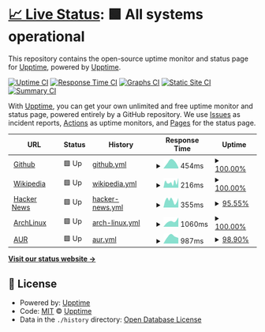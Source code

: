 # [📈 Live Status](https://upptime.github.io/upptime): <!--live status--> **🟩 All systems operational**

This repository contains the open-source uptime monitor and status page for [Upptime](https://upptime.js.org), powered by [Upptime](https://github.com/upptime/upptime).

[![Uptime CI](https://github.com/0xMRTT/status/workflows/Uptime%20CI/badge.svg)](https://github.com/0xMRTT/status/actions?query=workflow%3A%22Uptime+CI%22)
[![Response Time CI](https://github.com/0xMRTT/status/workflows/Response%20Time%20CI/badge.svg)](https://github.com/0xMRTT/status/actions?query=workflow%3A%22Response+Time+CI%22)
[![Graphs CI](https://github.com/0xMRTT/status/workflows/Graphs%20CI/badge.svg)](https://github.com/0xMRTT/status/actions?query=workflow%3A%22Graphs+CI%22)
[![Static Site CI](https://github.com/0xMRTT/status/workflows/Static%20Site%20CI/badge.svg)](https://github.com/0xMRTT/status/actions?query=workflow%3A%22Static+Site+CI%22)
[![Summary CI](https://github.com/0xMRTT/status/workflows/Summary%20CI/badge.svg)](https://github.com/0xMRTT/status/actions?query=workflow%3A%22Summary+CI%22)

With [Upptime](https://upptime.js.org), you can get your own unlimited and free uptime monitor and status page, powered entirely by a GitHub repository. We use [Issues](https://github.com/upptime/upptime/issues) as incident reports, [Actions](https://github.com/0xMRTT/status/actions) as uptime monitors, and [Pages](https://upptime.github.io/upptime) for the status page.

<!--start: status pages-->
<!-- This summary is generated by Upptime (https://github.com/upptime/upptime) -->
<!-- Do not edit this manually, your changes will be overwritten -->
<!-- prettier-ignore -->
| URL | Status | History | Response Time | Uptime |
| --- | ------ | ------- | ------------- | ------ |
| <img alt="" src="https://favicons.githubusercontent.com/www.github.com" height="13"> [Github](https://www.github.com) | 🟩 Up | [github.yml](https://github.com/0xMRTT/status/commits/HEAD/history/github.yml) | <details><summary><img alt="Response time graph" src="./graphs/github/response-time-week.png" height="20"> 454ms</summary><br><a href="https://0xMRTT.github.io/status/history/github"><img alt="Response time 454" src="https://img.shields.io/endpoint?url=https%3A%2F%2Fraw.githubusercontent.com%2F0xMRTT%2Fstatus%2FHEAD%2Fapi%2Fgithub%2Fresponse-time.json"></a><br><a href="https://0xMRTT.github.io/status/history/github"><img alt="24-hour response time 85" src="https://img.shields.io/endpoint?url=https%3A%2F%2Fraw.githubusercontent.com%2F0xMRTT%2Fstatus%2FHEAD%2Fapi%2Fgithub%2Fresponse-time-day.json"></a><br><a href="https://0xMRTT.github.io/status/history/github"><img alt="7-day response time 454" src="https://img.shields.io/endpoint?url=https%3A%2F%2Fraw.githubusercontent.com%2F0xMRTT%2Fstatus%2FHEAD%2Fapi%2Fgithub%2Fresponse-time-week.json"></a><br><a href="https://0xMRTT.github.io/status/history/github"><img alt="30-day response time 454" src="https://img.shields.io/endpoint?url=https%3A%2F%2Fraw.githubusercontent.com%2F0xMRTT%2Fstatus%2FHEAD%2Fapi%2Fgithub%2Fresponse-time-month.json"></a><br><a href="https://0xMRTT.github.io/status/history/github"><img alt="1-year response time 454" src="https://img.shields.io/endpoint?url=https%3A%2F%2Fraw.githubusercontent.com%2F0xMRTT%2Fstatus%2FHEAD%2Fapi%2Fgithub%2Fresponse-time-year.json"></a></details> | <details><summary><a href="https://0xMRTT.github.io/status/history/github">100.00%</a></summary><a href="https://0xMRTT.github.io/status/history/github"><img alt="All-time uptime 100.00%" src="https://img.shields.io/endpoint?url=https%3A%2F%2Fraw.githubusercontent.com%2F0xMRTT%2Fstatus%2FHEAD%2Fapi%2Fgithub%2Fuptime.json"></a><br><a href="https://0xMRTT.github.io/status/history/github"><img alt="24-hour uptime 100.00%" src="https://img.shields.io/endpoint?url=https%3A%2F%2Fraw.githubusercontent.com%2F0xMRTT%2Fstatus%2FHEAD%2Fapi%2Fgithub%2Fuptime-day.json"></a><br><a href="https://0xMRTT.github.io/status/history/github"><img alt="7-day uptime 100.00%" src="https://img.shields.io/endpoint?url=https%3A%2F%2Fraw.githubusercontent.com%2F0xMRTT%2Fstatus%2FHEAD%2Fapi%2Fgithub%2Fuptime-week.json"></a><br><a href="https://0xMRTT.github.io/status/history/github"><img alt="30-day uptime 100.00%" src="https://img.shields.io/endpoint?url=https%3A%2F%2Fraw.githubusercontent.com%2F0xMRTT%2Fstatus%2FHEAD%2Fapi%2Fgithub%2Fuptime-month.json"></a><br><a href="https://0xMRTT.github.io/status/history/github"><img alt="1-year uptime 100.00%" src="https://img.shields.io/endpoint?url=https%3A%2F%2Fraw.githubusercontent.com%2F0xMRTT%2Fstatus%2FHEAD%2Fapi%2Fgithub%2Fuptime-year.json"></a></details>
| <img alt="" src="https://favicons.githubusercontent.com/en.wikipedia.org" height="13"> [Wikipedia](https://en.wikipedia.org) | 🟩 Up | [wikipedia.yml](https://github.com/0xMRTT/status/commits/HEAD/history/wikipedia.yml) | <details><summary><img alt="Response time graph" src="./graphs/wikipedia/response-time-week.png" height="20"> 216ms</summary><br><a href="https://0xMRTT.github.io/status/history/wikipedia"><img alt="Response time 216" src="https://img.shields.io/endpoint?url=https%3A%2F%2Fraw.githubusercontent.com%2F0xMRTT%2Fstatus%2FHEAD%2Fapi%2Fwikipedia%2Fresponse-time.json"></a><br><a href="https://0xMRTT.github.io/status/history/wikipedia"><img alt="24-hour response time 385" src="https://img.shields.io/endpoint?url=https%3A%2F%2Fraw.githubusercontent.com%2F0xMRTT%2Fstatus%2FHEAD%2Fapi%2Fwikipedia%2Fresponse-time-day.json"></a><br><a href="https://0xMRTT.github.io/status/history/wikipedia"><img alt="7-day response time 216" src="https://img.shields.io/endpoint?url=https%3A%2F%2Fraw.githubusercontent.com%2F0xMRTT%2Fstatus%2FHEAD%2Fapi%2Fwikipedia%2Fresponse-time-week.json"></a><br><a href="https://0xMRTT.github.io/status/history/wikipedia"><img alt="30-day response time 216" src="https://img.shields.io/endpoint?url=https%3A%2F%2Fraw.githubusercontent.com%2F0xMRTT%2Fstatus%2FHEAD%2Fapi%2Fwikipedia%2Fresponse-time-month.json"></a><br><a href="https://0xMRTT.github.io/status/history/wikipedia"><img alt="1-year response time 216" src="https://img.shields.io/endpoint?url=https%3A%2F%2Fraw.githubusercontent.com%2F0xMRTT%2Fstatus%2FHEAD%2Fapi%2Fwikipedia%2Fresponse-time-year.json"></a></details> | <details><summary><a href="https://0xMRTT.github.io/status/history/wikipedia">100.00%</a></summary><a href="https://0xMRTT.github.io/status/history/wikipedia"><img alt="All-time uptime 100.00%" src="https://img.shields.io/endpoint?url=https%3A%2F%2Fraw.githubusercontent.com%2F0xMRTT%2Fstatus%2FHEAD%2Fapi%2Fwikipedia%2Fuptime.json"></a><br><a href="https://0xMRTT.github.io/status/history/wikipedia"><img alt="24-hour uptime 100.00%" src="https://img.shields.io/endpoint?url=https%3A%2F%2Fraw.githubusercontent.com%2F0xMRTT%2Fstatus%2FHEAD%2Fapi%2Fwikipedia%2Fuptime-day.json"></a><br><a href="https://0xMRTT.github.io/status/history/wikipedia"><img alt="7-day uptime 100.00%" src="https://img.shields.io/endpoint?url=https%3A%2F%2Fraw.githubusercontent.com%2F0xMRTT%2Fstatus%2FHEAD%2Fapi%2Fwikipedia%2Fuptime-week.json"></a><br><a href="https://0xMRTT.github.io/status/history/wikipedia"><img alt="30-day uptime 100.00%" src="https://img.shields.io/endpoint?url=https%3A%2F%2Fraw.githubusercontent.com%2F0xMRTT%2Fstatus%2FHEAD%2Fapi%2Fwikipedia%2Fuptime-month.json"></a><br><a href="https://0xMRTT.github.io/status/history/wikipedia"><img alt="1-year uptime 100.00%" src="https://img.shields.io/endpoint?url=https%3A%2F%2Fraw.githubusercontent.com%2F0xMRTT%2Fstatus%2FHEAD%2Fapi%2Fwikipedia%2Fuptime-year.json"></a></details>
| <img alt="" src="https://favicons.githubusercontent.com/news.ycombinator.com" height="13"> [Hacker News](https://news.ycombinator.com) | 🟩 Up | [hacker-news.yml](https://github.com/0xMRTT/status/commits/HEAD/history/hacker-news.yml) | <details><summary><img alt="Response time graph" src="./graphs/hacker-news/response-time-week.png" height="20"> 355ms</summary><br><a href="https://0xMRTT.github.io/status/history/hacker-news"><img alt="Response time 355" src="https://img.shields.io/endpoint?url=https%3A%2F%2Fraw.githubusercontent.com%2F0xMRTT%2Fstatus%2FHEAD%2Fapi%2Fhacker-news%2Fresponse-time.json"></a><br><a href="https://0xMRTT.github.io/status/history/hacker-news"><img alt="24-hour response time 473" src="https://img.shields.io/endpoint?url=https%3A%2F%2Fraw.githubusercontent.com%2F0xMRTT%2Fstatus%2FHEAD%2Fapi%2Fhacker-news%2Fresponse-time-day.json"></a><br><a href="https://0xMRTT.github.io/status/history/hacker-news"><img alt="7-day response time 355" src="https://img.shields.io/endpoint?url=https%3A%2F%2Fraw.githubusercontent.com%2F0xMRTT%2Fstatus%2FHEAD%2Fapi%2Fhacker-news%2Fresponse-time-week.json"></a><br><a href="https://0xMRTT.github.io/status/history/hacker-news"><img alt="30-day response time 355" src="https://img.shields.io/endpoint?url=https%3A%2F%2Fraw.githubusercontent.com%2F0xMRTT%2Fstatus%2FHEAD%2Fapi%2Fhacker-news%2Fresponse-time-month.json"></a><br><a href="https://0xMRTT.github.io/status/history/hacker-news"><img alt="1-year response time 355" src="https://img.shields.io/endpoint?url=https%3A%2F%2Fraw.githubusercontent.com%2F0xMRTT%2Fstatus%2FHEAD%2Fapi%2Fhacker-news%2Fresponse-time-year.json"></a></details> | <details><summary><a href="https://0xMRTT.github.io/status/history/hacker-news">95.55%</a></summary><a href="https://0xMRTT.github.io/status/history/hacker-news"><img alt="All-time uptime 99.96%" src="https://img.shields.io/endpoint?url=https%3A%2F%2Fraw.githubusercontent.com%2F0xMRTT%2Fstatus%2FHEAD%2Fapi%2Fhacker-news%2Fuptime.json"></a><br><a href="https://0xMRTT.github.io/status/history/hacker-news"><img alt="24-hour uptime 100.00%" src="https://img.shields.io/endpoint?url=https%3A%2F%2Fraw.githubusercontent.com%2F0xMRTT%2Fstatus%2FHEAD%2Fapi%2Fhacker-news%2Fuptime-day.json"></a><br><a href="https://0xMRTT.github.io/status/history/hacker-news"><img alt="7-day uptime 95.55%" src="https://img.shields.io/endpoint?url=https%3A%2F%2Fraw.githubusercontent.com%2F0xMRTT%2Fstatus%2FHEAD%2Fapi%2Fhacker-news%2Fuptime-week.json"></a><br><a href="https://0xMRTT.github.io/status/history/hacker-news"><img alt="30-day uptime 98.98%" src="https://img.shields.io/endpoint?url=https%3A%2F%2Fraw.githubusercontent.com%2F0xMRTT%2Fstatus%2FHEAD%2Fapi%2Fhacker-news%2Fuptime-month.json"></a><br><a href="https://0xMRTT.github.io/status/history/hacker-news"><img alt="1-year uptime 99.91%" src="https://img.shields.io/endpoint?url=https%3A%2F%2Fraw.githubusercontent.com%2F0xMRTT%2Fstatus%2FHEAD%2Fapi%2Fhacker-news%2Fuptime-year.json"></a></details>
| <img alt="" src="https://favicons.githubusercontent.com/archlinux.org" height="13"> [ArchLinux](https://archlinux.org) | 🟩 Up | [arch-linux.yml](https://github.com/0xMRTT/status/commits/HEAD/history/arch-linux.yml) | <details><summary><img alt="Response time graph" src="./graphs/arch-linux/response-time-week.png" height="20"> 1060ms</summary><br><a href="https://0xMRTT.github.io/status/history/arch-linux"><img alt="Response time 1060" src="https://img.shields.io/endpoint?url=https%3A%2F%2Fraw.githubusercontent.com%2F0xMRTT%2Fstatus%2FHEAD%2Fapi%2Farch-linux%2Fresponse-time.json"></a><br><a href="https://0xMRTT.github.io/status/history/arch-linux"><img alt="24-hour response time 1645" src="https://img.shields.io/endpoint?url=https%3A%2F%2Fraw.githubusercontent.com%2F0xMRTT%2Fstatus%2FHEAD%2Fapi%2Farch-linux%2Fresponse-time-day.json"></a><br><a href="https://0xMRTT.github.io/status/history/arch-linux"><img alt="7-day response time 1060" src="https://img.shields.io/endpoint?url=https%3A%2F%2Fraw.githubusercontent.com%2F0xMRTT%2Fstatus%2FHEAD%2Fapi%2Farch-linux%2Fresponse-time-week.json"></a><br><a href="https://0xMRTT.github.io/status/history/arch-linux"><img alt="30-day response time 1060" src="https://img.shields.io/endpoint?url=https%3A%2F%2Fraw.githubusercontent.com%2F0xMRTT%2Fstatus%2FHEAD%2Fapi%2Farch-linux%2Fresponse-time-month.json"></a><br><a href="https://0xMRTT.github.io/status/history/arch-linux"><img alt="1-year response time 1060" src="https://img.shields.io/endpoint?url=https%3A%2F%2Fraw.githubusercontent.com%2F0xMRTT%2Fstatus%2FHEAD%2Fapi%2Farch-linux%2Fresponse-time-year.json"></a></details> | <details><summary><a href="https://0xMRTT.github.io/status/history/arch-linux">100.00%</a></summary><a href="https://0xMRTT.github.io/status/history/arch-linux"><img alt="All-time uptime 100.00%" src="https://img.shields.io/endpoint?url=https%3A%2F%2Fraw.githubusercontent.com%2F0xMRTT%2Fstatus%2FHEAD%2Fapi%2Farch-linux%2Fuptime.json"></a><br><a href="https://0xMRTT.github.io/status/history/arch-linux"><img alt="24-hour uptime 100.00%" src="https://img.shields.io/endpoint?url=https%3A%2F%2Fraw.githubusercontent.com%2F0xMRTT%2Fstatus%2FHEAD%2Fapi%2Farch-linux%2Fuptime-day.json"></a><br><a href="https://0xMRTT.github.io/status/history/arch-linux"><img alt="7-day uptime 100.00%" src="https://img.shields.io/endpoint?url=https%3A%2F%2Fraw.githubusercontent.com%2F0xMRTT%2Fstatus%2FHEAD%2Fapi%2Farch-linux%2Fuptime-week.json"></a><br><a href="https://0xMRTT.github.io/status/history/arch-linux"><img alt="30-day uptime 100.00%" src="https://img.shields.io/endpoint?url=https%3A%2F%2Fraw.githubusercontent.com%2F0xMRTT%2Fstatus%2FHEAD%2Fapi%2Farch-linux%2Fuptime-month.json"></a><br><a href="https://0xMRTT.github.io/status/history/arch-linux"><img alt="1-year uptime 100.00%" src="https://img.shields.io/endpoint?url=https%3A%2F%2Fraw.githubusercontent.com%2F0xMRTT%2Fstatus%2FHEAD%2Fapi%2Farch-linux%2Fuptime-year.json"></a></details>
| <img alt="" src="https://favicons.githubusercontent.com/aur.archlinux.org" height="13"> [AUR](https://aur.archlinux.org) | 🟩 Up | [aur.yml](https://github.com/0xMRTT/status/commits/HEAD/history/aur.yml) | <details><summary><img alt="Response time graph" src="./graphs/aur/response-time-week.png" height="20"> 987ms</summary><br><a href="https://0xMRTT.github.io/status/history/aur"><img alt="Response time 987" src="https://img.shields.io/endpoint?url=https%3A%2F%2Fraw.githubusercontent.com%2F0xMRTT%2Fstatus%2FHEAD%2Fapi%2Faur%2Fresponse-time.json"></a><br><a href="https://0xMRTT.github.io/status/history/aur"><img alt="24-hour response time 882" src="https://img.shields.io/endpoint?url=https%3A%2F%2Fraw.githubusercontent.com%2F0xMRTT%2Fstatus%2FHEAD%2Fapi%2Faur%2Fresponse-time-day.json"></a><br><a href="https://0xMRTT.github.io/status/history/aur"><img alt="7-day response time 987" src="https://img.shields.io/endpoint?url=https%3A%2F%2Fraw.githubusercontent.com%2F0xMRTT%2Fstatus%2FHEAD%2Fapi%2Faur%2Fresponse-time-week.json"></a><br><a href="https://0xMRTT.github.io/status/history/aur"><img alt="30-day response time 987" src="https://img.shields.io/endpoint?url=https%3A%2F%2Fraw.githubusercontent.com%2F0xMRTT%2Fstatus%2FHEAD%2Fapi%2Faur%2Fresponse-time-month.json"></a><br><a href="https://0xMRTT.github.io/status/history/aur"><img alt="1-year response time 987" src="https://img.shields.io/endpoint?url=https%3A%2F%2Fraw.githubusercontent.com%2F0xMRTT%2Fstatus%2FHEAD%2Fapi%2Faur%2Fresponse-time-year.json"></a></details> | <details><summary><a href="https://0xMRTT.github.io/status/history/aur">98.90%</a></summary><a href="https://0xMRTT.github.io/status/history/aur"><img alt="All-time uptime 98.90%" src="https://img.shields.io/endpoint?url=https%3A%2F%2Fraw.githubusercontent.com%2F0xMRTT%2Fstatus%2FHEAD%2Fapi%2Faur%2Fuptime.json"></a><br><a href="https://0xMRTT.github.io/status/history/aur"><img alt="24-hour uptime 96.52%" src="https://img.shields.io/endpoint?url=https%3A%2F%2Fraw.githubusercontent.com%2F0xMRTT%2Fstatus%2FHEAD%2Fapi%2Faur%2Fuptime-day.json"></a><br><a href="https://0xMRTT.github.io/status/history/aur"><img alt="7-day uptime 98.90%" src="https://img.shields.io/endpoint?url=https%3A%2F%2Fraw.githubusercontent.com%2F0xMRTT%2Fstatus%2FHEAD%2Fapi%2Faur%2Fuptime-week.json"></a><br><a href="https://0xMRTT.github.io/status/history/aur"><img alt="30-day uptime 98.90%" src="https://img.shields.io/endpoint?url=https%3A%2F%2Fraw.githubusercontent.com%2F0xMRTT%2Fstatus%2FHEAD%2Fapi%2Faur%2Fuptime-month.json"></a><br><a href="https://0xMRTT.github.io/status/history/aur"><img alt="1-year uptime 98.90%" src="https://img.shields.io/endpoint?url=https%3A%2F%2Fraw.githubusercontent.com%2F0xMRTT%2Fstatus%2FHEAD%2Fapi%2Faur%2Fuptime-year.json"></a></details>

<!--end: status pages-->

[**Visit our status website →**](https://upptime.github.io/upptime)

## 📄 License

- Powered by: [Upptime](https://github.com/upptime/upptime)
- Code: [MIT](./LICENSE) © [Upptime](https://upptime.js.org)
- Data in the `./history` directory: [Open Database License](https://opendatacommons.org/licenses/odbl/1-0/)
